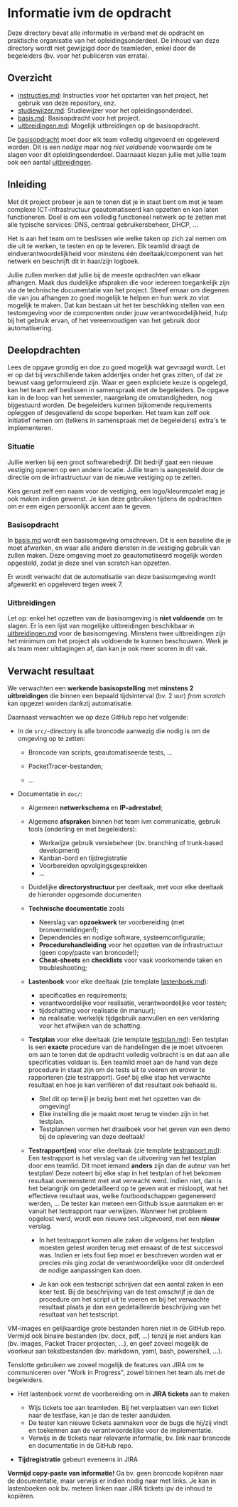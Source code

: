 # Informatie ivm de opdracht

Deze directory bevat alle informatie in verband met de opdracht en praktische organisatie van het opleidingsonderdeel. De inhoud van deze directory wordt niet gewijzigd door de teamleden, enkel door de begeleiders (bv. voor het publiceren van errata).

## Overzicht

- [instructies.md](./instructies.md): Instructies voor het opstarten van het project, het gebruik van deze repository, enz.
- [studiewijzer.md](./studiewijzer.md): Studiewijzer voor het opleidingsonderdeel.
- [basis.md](./basis.md): Basisopdracht voor het project.
- [uitbreidingen.md](./uitbreidingen.md): Mogelijk uitbreidingen op de basisopdracht.

De [basisopdracht](./basis.md) moet door elk team volledig uitgevoerd en opgeleverd worden. Dit is een *nodige* maar nog *niet voldoende* voorwaarde om te slagen voor dit opleidingsonderdeel. Daarnaast kiezen jullie met jullie team ook een aantal [uitbreidingen](./uitbreidingen.md).

## Inleiding

Met dit project probeer je aan te tonen dat je in staat bent om met je team complexe ICT-infrastructuur geautomatiseerd kan opzetten en kan laten functioneren. Doel is om een volledig functioneel netwerk op te zetten met alle typische services: DNS, centraal gebruikersbeheer, DHCP, ...

Het is aan het team om te beslissen wie welke taken op zich zal nemen om die uit te werken, te testen en op te leveren. Elk teamlid draagt de eindverantwoordelijkheid voor minstens één deeltaak/component van het netwerk en beschrijft dit in haar/zijn logboek.

Jullie zullen merken dat jullie bij de meeste opdrachten van elkaar afhangen. Maak dus duidelijke afspraken die voor iedereen toegankelijk zijn via de technische documentatie van het project. Streef ernaar om diegenen die van jou afhangen zo goed mogelijk te helpen en hun werk zo vlot mogelijk te maken. Dat kan bestaan uit het ter beschikking stellen van een testomgeving voor de componenten onder jouw verantwoordelijkheid, hulp bij het gebruik ervan, of het vereenvoudigen van het gebruik door automatisering.


## Deelopdrachten

Lees de opgave grondig en doe zo goed mogelijk wat gevraagd wordt. Let er op dat bij verschillende taken addertjes onder het gras zitten, of dat ze bewust vaag geformuleerd zijn. Waar er geen expliciete keuze is opgelegd, kan het team zelf beslissen in samenspraak met de begeleiders. De opgave kan in de loop van het semester, naargelang de omstandigheden, nog bijgestuurd worden. De begeleiders kunnen bijkomende requirements opleggen of desgevallend de scope beperken. Het team kan zelf ook initiatief nemen om (telkens in samenspraak met de begeleiders) extra's te implementeren.

### Situatie

Jullie werken bij een groot softwarebedrijf. Dit bedrijf gaat een nieuwe vestiging openen op een andere locatie. Jullie team is aangesteld door de directie om de infrastructuur van de nieuwe vestiging op te zetten.

Kies gerust zelf een naam voor de vestiging, een logo/kleurenpalet mag je ook maken indien gewenst. Je kan deze gebruiken tijdens de opdrachten om er een eigen persoonlijk accent aan te geven.

### Basisopdracht

In [basis.md](./basis.md) wordt een basisomgeving omschreven. Dit is een baseline die je moet afwerken, en waar alle andere diensten in de vestiging gebruik van zullen maken. Deze omgeving moet zo geautomatiseerd mogelijk worden opgesteld, zodat je deze snel van scratch kan opzetten.

Er wordt verwacht dat de automatisatie van deze basisomgeving wordt afgewerkt en opgeleverd tegen week 7.

### Uitbreidingen

Let op: enkel het opzetten van de basisomgeving is **niet voldoende** om te slagen. Er is een lijst van mogelijke uitbreidingen beschikbaar in [uitbreidingen.md](./uitbreidingen.md) voor de basisomgeving. Minstens twee uitbreidingen zijn het minimum om het project als voldoende te kunnen beschouwen. Werk je als team meer uitdagingen af, dan kan je ook meer scoren in dit vak.

## Verwacht resultaat

We verwachten een **werkende basisopstelling** met **minstens 2 uitbreidingen** die binnen een bepaald tijdsinterval (bv. 2 uur) *from scratch* kan opgezet worden dankzij automatisatie.

Daarnaast verwachten we op deze GitHub repo het volgende:

- In de `src/`-directory is alle broncode aanwezig die nodig is om de omgeving op te zetten:

    - Broncode van scripts, geautomatiseerde tests, ...

    - PacketTracer-bestanden;

    - ...

- Documentatie in `doc/`:

    - Algemeen **netwerkschema** en **IP-adrestabel**;

    - Algemene **afspraken** binnen het team ivm communicatie, gebruik tools (onderling en met begeleiders):

        - Werkwijze gebruik versiebeheer (bv. branching of trunk-based development)
        - Kanban-bord en tijdregistratie
        - Voorbereiden opvolgingsgesprekken
        - ...

    - Duidelijke **directorystructuur** per deeltaak, met voor elke deeltaak de hieronder opgesomde documenten

    - **Technische documentatie** zoals

        - Neerslag van **opzoekwerk** ter voorbereiding (met bronvermeldingen!);
        - Dependencies en nodige software, systeemconfiguratie;
        - **Procedurehandleiding** voor het opzetten van de infrastructuur (geen copy/paste van broncode!);
        - **Cheat-sheets** en **checklists** voor vaak voorkomende taken en troubleshooting;

    - **Lastenboek** voor elke deeltaak (zie template [lastenboek.md](../doc/templates/lastenboek.md)):

        - specificaties en requirements;
        - verantwoordelijke voor realisatie, verantwoordelijke voor testen;
        - tijdschatting voor realisatie (in manuur);
        - na realisatie: werkelijk tijdgebruik aanvullen en een verklaring voor het afwijken van de schatting.

    - **Testplan** voor elke deeltaak (zie template [testplan.md](../doc/templates/testplan.md)): Een testplan is een **exacte** procedure van de handelingen die je moet uitvoeren om aan te tonen dat de opdracht volledig volbracht is en dat aan alle specificaties voldaan is. Een teamlid moet aan de hand van deze procedure in staat zijn om de tests uit te voeren en erover te rapporteren (zie testrapport). Geef bij elke stap het verwachte resultaat en hoe je kan verifiëren of dat resultaat ook behaald is.

        - Stel dit op terwijl je bezig bent met het opzetten van de omgeving!
        - Elke instelling die je maakt moet terug te vinden zijn in het testplan.
        - Testplannen vormen het draaiboek voor het geven van een demo bij de oplevering van deze deeltaak!

    - **Testrapport(en)** voor elke deeltaak (zie template [testrapport.md](../doc/templates/testrapport.md)): Een testrapport is het verslag van de uitvoering van het testplan door een teamlid. Dit moet iemand **anders** zijn dan de auteur van het testplan! Deze noteert bij elke stap in het testplan of het bekomen resultaat overeenstemt met wat verwacht werd. Indien niet, dan is het belangrijk om gedetailleerd op te geven wat er misloopt, wat het effectieve resultaat was, welke foutboodschappen gegenereerd werden, ... De tester kan meteen een Github issue aanmaken en er vanuit het testrapport naar verwijzen. Wanneer het probleem opgelost werd, wordt een nieuwe test uitgevoerd, met een **nieuw** verslag.

        - In het testrapport komen alle zaken die volgens het testplan moesten getest worden terug met ernaast of de test succesvol was. Indien er iets fout liep moet er beschreven worden wat er precies mis ging zodat de verantwoordelijke voor dit onderdeel de nodige aanpassingen kan doen.

        - Je kan ook een testscript schrijven dat een aantal zaken in een keer test. Bij de beschrijving van de test omschrijf je dan de procedure om het script uit te voeren en bij het verwachte resultaat plaats je dan een gedetailleerde beschrijving van het resultaat van het testscript.

VM-images en gelijkaardige grote bestanden horen niet in de GitHub repo. Vermijd ook binaire bestanden (bv. docx, pdf, ...) tenzij je niet anders kan (bv. images, Packet Tracer projecten, ...), en geef zoveel mogelijk de voorkeur aan tekstbestanden (bv. markdown, yaml, bash, powershell, ...).

Tenslotte gebruiken we zoveel mogelijk de features van JIRA om te communiceren over "Work in Progress", zowel binnen het team als met de begeleiders.

- Het lastenboek vormt de voorbereiding om in **JIRA tickets** aan te maken

    - Wijs tickets toe aan teamleden. Bij het verplaatsen van een ticket naar de testfase, kan je dan de tester aanduiden.
    - De tester kan nieuwe tickets aanmaken voor de bugs die hij/zij vindt en toekennen aan de verantwoordelijke voor de implementatie.
    - Verwijs in de tickets naar relevante informatie, bv. link naar broncode en documentatie in de GitHub repo.

- **Tijdregistratie** gebeurt eveneens in JIRA

**Vermijd copy-paste van informatie!** Ga bv. geen broncode kopiëren naar de documentatie, maar verwijs er indien nodig naar met links. Je kan in lastenboeken ook bv. meteen linken naar JIRA tickets ipv de inhoud te kopiëren.
